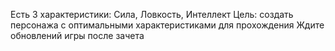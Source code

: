 Есть 3 характеристики: Сила, Ловкость, Интеллект
Цель: создать персонажа с оптимальными характеристиками для 
прохождения
Ждите обновлений игры после зачета